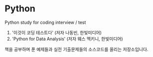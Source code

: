 # Python  
Python study for coding interview / test   

1. '이것이 코딩 테스트다' (저자 나동빈, 한빛미디어)  
2. 'Python for Data Analysis' (저자 웨스 멕키니, 한빛미디어)  

책을 공부하며 푼 예제들과 실전 기출문제들의 소스코드를 올리는 저장소입니다. 

